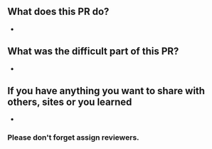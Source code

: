 ## What does this PR do?

-

## What was the difficult part of this PR?

-

## If you have anything you want to share with others, sites or you learned

-

### **Please don't forget assign reviewers.**
